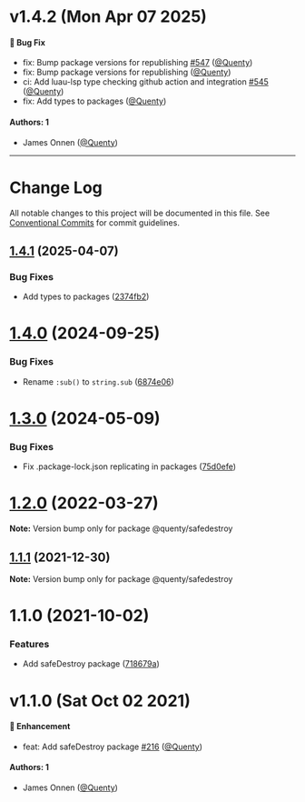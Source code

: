 # v1.4.2 (Mon Apr 07 2025)

#### 🐛 Bug Fix

- fix: Bump package versions for republishing [#547](https://github.com/Quenty/NevermoreEngine/pull/547) ([@Quenty](https://github.com/Quenty))
- fix: Bump package versions for republishing ([@Quenty](https://github.com/Quenty))
- ci: Add luau-lsp type checking github action and integration [#545](https://github.com/Quenty/NevermoreEngine/pull/545) ([@Quenty](https://github.com/Quenty))
- fix: Add types to packages ([@Quenty](https://github.com/Quenty))

#### Authors: 1

- James Onnen ([@Quenty](https://github.com/Quenty))

---

# Change Log

All notable changes to this project will be documented in this file.
See [Conventional Commits](https://conventionalcommits.org) for commit guidelines.

## [1.4.1](https://github.com/Quenty/NevermoreEngine/compare/@quenty/safedestroy@1.4.0...@quenty/safedestroy@1.4.1) (2025-04-07)


### Bug Fixes

* Add types to packages ([2374fb2](https://github.com/Quenty/NevermoreEngine/commit/2374fb2b043cfbe0e9b507b3316eec46a4e353a0))





# [1.4.0](https://github.com/Quenty/NevermoreEngine/compare/@quenty/safedestroy@1.3.0...@quenty/safedestroy@1.4.0) (2024-09-25)


### Bug Fixes

* Rename `:sub()` to `string.sub` ([6874e06](https://github.com/Quenty/NevermoreEngine/commit/6874e06e456d7094a2d7f25a3a7b24a40d77fe3c))





# [1.3.0](https://github.com/Quenty/NevermoreEngine/compare/@quenty/safedestroy@1.2.0...@quenty/safedestroy@1.3.0) (2024-05-09)


### Bug Fixes

* Fix .package-lock.json replicating in packages ([75d0efe](https://github.com/Quenty/NevermoreEngine/commit/75d0efeef239f221d93352af71a5b3e930ec23c5))





# [1.2.0](https://github.com/Quenty/NevermoreEngine/compare/@quenty/safedestroy@1.1.1...@quenty/safedestroy@1.2.0) (2022-03-27)

**Note:** Version bump only for package @quenty/safedestroy





## [1.1.1](https://github.com/Quenty/NevermoreEngine/compare/@quenty/safedestroy@1.1.0...@quenty/safedestroy@1.1.1) (2021-12-30)

**Note:** Version bump only for package @quenty/safedestroy





# 1.1.0 (2021-10-02)


### Features

* Add safeDestroy package ([718679a](https://github.com/Quenty/NevermoreEngine/commit/718679ad355cf7b9652ceff9ebc430666f01ec75))





# v1.1.0 (Sat Oct 02 2021)

#### 🚀 Enhancement

- feat: Add safeDestroy package [#216](https://github.com/Quenty/NevermoreEngine/pull/216) ([@Quenty](https://github.com/Quenty))

#### Authors: 1

- James Onnen ([@Quenty](https://github.com/Quenty))
